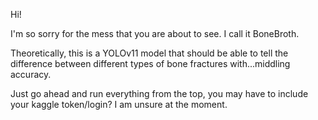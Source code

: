 Hi!

I'm so sorry for the mess that you are about to see. I call it BoneBroth.

Theoretically, this is a YOLOv11 model that should be able to tell the difference between different types of bone fractures with...middling accuracy.

Just go ahead and run everything from the top, you may have to include your kaggle token/login? I am unsure at the moment.



